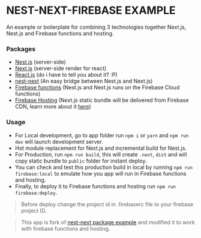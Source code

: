 # NEST-NEXT-FIREBASE EXAMPLE

An example or boilerplate for combining 3 technologies together Next.js, Nest.js and Firebase functions and hosting.

### Packages

- [Nest.js](https://github.com/nestjs/nest) (server-side)
- [Next.js](https://github.com/zeit/next.js) (server-side render for react)
- [React.js](https://github.com/facebook/react) (do i have to tell you about it? :P)
- [nest-next](https://github.com/kyle-mccarthy/nest-next) (An easy bridge between Nest.js and Next.js)
- [Firebase functions](https://firebase.google.com/docs/functions) (Nest.js and Next.js runs on the Firebase Cloud functions)
- [Firebase Hosting](https://firebase.google.com/docs/hosting) (Next.js static bundle will be delivered from Firebase CDN, learn more about it [here](https://youtu.be/ZYUWsjUxxUQ?t=620))

### Usage

- For Local development, go to app folder run `npm i` or `yarn` and `npm run dev` will launch development server.
- Hot module replacement for Next.js and incremental build for Nest.js.
- For Production, run `npm run build`, this will create `.next`, `dist` and will copy static bundle to `public` folder for instant deploy.
- You can check and test this production build in local by running `npm run firebase:local` to emulate how you app will run in Firebase functions and hosting.
- Finally, to deploy it to Firebase functions and hosting run `npm run firebase:deploy`.

> Before deploy change the project id in .firebaserc file to your firebase project ID.

> This app is fork of [nest-next package example](https://github.com/kyle-mccarthy/nest-next/tree/master/example) and modified it to work with firebase functions and hosting.

